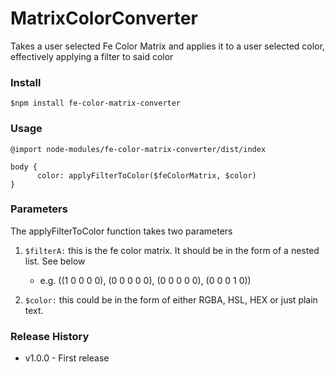 # MatrixColorConverter
  Takes a user selected Fe Color Matrix and applies it to a user selected color, effectively applying a filter to said color


### Install

```
$npm install fe-color-matrix-converter
```
### Usage

```
@import node-modules/fe-color-matrix-converter/dist/index

body {
      color: applyFilterToColor($feColorMatrix, $color)
}
```

### Parameters

The applyFilterToColor function takes two parameters

1. `$filterA:` this is the fe color matrix. It should be in the form of a nested list. See below
    * e.g. ((1 0 0 0 0), 
            (0 0 0 0 0),
            (0 0 0 0 0),
            (0 0 0 1 0))
          
2. `$color:` this could be in the form of either RGBA, HSL, HEX or just plain text. 

### Release History

* v1.0.0 - First release
